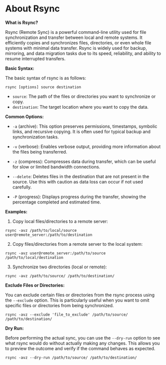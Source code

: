 # About Rsync

**What is Rsync?**

Rsync (Remote Sync) is a powerful command-line utility used for file synchronization and transfer between local and remote systems. It efficiently copies and synchronizes files, directories, or even whole file systems with minimal data transfer. Rsync is widely used for backup, mirroring, and data migration tasks due to its speed, reliability, and ability to resume interrupted transfers.

**Basic Syntax:**

The basic syntax of rsync is as follows:

```
rsync [options] source destination
```

- `source`: The path of the files or directories you want to synchronize or copy.
- `destination`: The target location where you want to copy the data.

**Common Options:**

- `-a` (archive): This option preserves permissions, timestamps, symbolic links, and recursive copying. It is often used for typical backup and synchronization tasks.

- `-v` (verbose): Enables verbose output, providing more information about the files being transferred.

- `-z` (compress): Compresses data during transfer, which can be useful for slow or limited bandwidth connections.

- `--delete`: Deletes files in the destination that are not present in the source. Use this with caution as data loss can occur if not used carefully.

- `-P` (progress): Displays progress during the transfer, showing the percentage completed and estimated time.

**Examples:**

1. Copy local files/directories to a remote server:

```
rsync -avz /path/to/local/source user@remote_server:/path/to/destination
```

2. Copy files/directories from a remote server to the local system:

```
rsync -avz user@remote_server:/path/to/source /path/to/local/destination
```

3. Synchronize two directories (local or remote):

```
rsync -avz /path/to/source/ /path/to/destination/
```

**Exclude Files or Directories:**

You can exclude certain files or directories from the rsync process using the `--exclude` option. This is particularly useful when you want to omit specific files or directories from being synchronized.

```
rsync -avz --exclude 'file_to_exclude' /path/to/source/ /path/to/destination/
```

**Dry Run:**

Before performing the actual sync, you can use the `--dry-run` option to see what rsync would do without actually making any changes. This allows you to preview the outcome and verify if the command behaves as expected.

```
rsync -avz --dry-run /path/to/source/ /path/to/destination/
```
